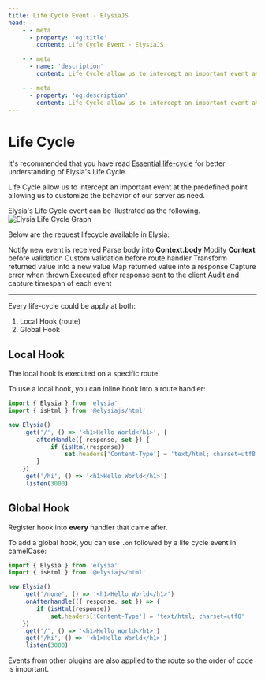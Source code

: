 ```yaml
---
title: Life Cycle Event - ElysiaJS
head:
    - - meta
      - property: 'og:title'
        content: Life Cycle Event - ElysiaJS

    - - meta
      - name: 'description'
        content: Life Cycle allow us to intercept an important event at the predefined point allowing us to customize the behavior of our server as need.

    - - meta
      - property: 'og:description'
        content: Life Cycle allow us to intercept an important event at the predefined point allowing us to customize the behavior of our server as need.
---
```


<script setup>
    import Card from '../../components/nearl/card.vue'
    import Deck from '../../components/nearl/card-deck.vue'
</script>

# Life Cycle
It's recommended that you have read [Essential life-cycle](/essential/life-cycle) for better understanding of Elysia's Life Cycle.

Life Cycle allow us to intercept an important event at the predefined point allowing us to customize the behavior of our server as need.

Elysia's Life Cycle event can be illustrated as the following.
![Elysia Life Cycle Graph](/assets/lifecycle.webp)

Below are the request lifecycle available in Elysia:

<Deck>
    <Card title="Request" href="request">
        Notify new event is received
    </Card>
    <Card title="Parse" href="parse">
        Parse body into <b>Context.body</b>
    </Card>
    <Card title="Transform" href="transform">
        Modify <b>Context</b> before validation
    </Card>
    <Card title="Before Handle" href="before-handle">
        Custom validation before route handler
    </Card>
    <Card title="After Handle" href="after-handle">
        Transform returned value into a new value
    </Card>
    <Card title="Map Response" href="on-error">
        Map returned value into a response
    </Card>
    <Card title="On Error" href="on-error">
        Capture error when thrown
    </Card>
    <Card title="On Response" href="on-response">
        Executed after response sent to the client
    </Card>
    <Card title="Trace" href="trace">
        Audit and capture timespan of each event
    </Card>
</Deck>

---

Every life-cycle could be apply at both:
1. Local Hook (route)
2. Global Hook

## Local Hook

The local hook is executed on a specific route.

To use a local hook, you can inline hook into a route handler:

```typescript
import { Elysia } from 'elysia'
import { isHtml } from '@elysiajs/html'

new Elysia()
    .get('/', () => '<h1>Hello World</h1>', {
        afterHandle({ response, set }) {
            if (isHtml(response))
                set.headers['Content-Type'] = 'text/html; charset=utf8'
        }
    })
    .get('/hi', () => '<h1>Hello World</h1>')
    .listen(3000)
```

## Global Hook

Register hook into **every** handler that came after.

To add a global hook, you can use `.on` followed by a life cycle event in camelCase:

```typescript
import { Elysia } from 'elysia'
import { isHtml } from '@elysiajs/html'

new Elysia()
    .get('/none', () => '<h1>Hello World</h1>')
    .onAfterhandle(({ response, set }) => {
        if (isHtml(response))
            set.headers['Content-Type'] = 'text/html; charset=utf8'
    })
    .get('/', () => '<h1>Hello World</h1>')
    .get('/hi', () => '<h1>Hello World</h1>')
    .listen(3000)
```

Events from other plugins are also applied to the route so the order of code is important.
